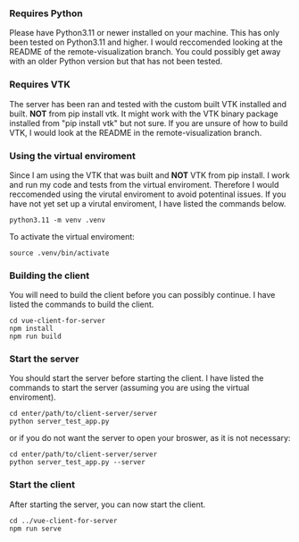 ### Requires Python
Please have Python3.11 or newer installed on your machine. This has only been tested on Python3.11 and higher. I would reccomended looking at the README of the remote-visualization branch. You could possibly get away with an older Python version but that has not been tested.

### Requires VTK

The server has been ran and tested with the custom built VTK installed and built. **NOT** from pip install vtk. It might work with the VTK binary package installed from "pip install vtk" but not sure. If you are unsure of how to build VTK, I would look at the README in the remote-visualization branch.

### Using the virtual enviroment

Since I am using the VTK that was built and **NOT** VTK from pip install. I work and run my code and tests from the virtual enviroment. Therefore I would reccomended using the virutal enviroment to avoid potentinal issues. If you have not yet set up a virutal enviroment, I have listed the commands below.

```
python3.11 -m venv .venv
```

To activate the virtual enviroment:
```
source .venv/bin/activate
```

### Building the client

You will need to build the client before you can possibly continue. I have listed the commands to build the client.
```
cd vue-client-for-server
npm install
npm run build
```

### Start the server
You should start the server before starting the client. I have listed the commands to start the server (assuming you are using the virtual enviroment).

```
cd enter/path/to/client-server/server
python server_test_app.py
```

or if you do not want the server to open your broswer, as it is not necessary:
```
cd enter/path/to/client-server/server
python server_test_app.py --server
```

### Start the client
After starting the server, you can now start the client.
```
cd ../vue-client-for-server
npm run serve
```
